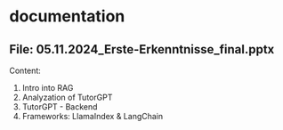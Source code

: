# documentation

## File: 05.11.2024_Erste-Erkenntnisse_final.pptx
  Content: 
  1. Intro into RAG
  2. Analyzation of TutorGPT
  3. TutorGPT - Backend
  4. Frameworks: LlamaIndex & LangChain
            
